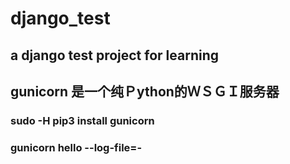 # django_test
## a django test project for learning
## gunicorn 是一个纯Ｐython的ＷＳＧＩ服务器
### sudo -H pip3 install gunicorn
### gunicorn hello --log-file=-
